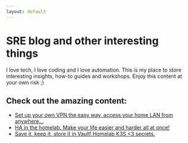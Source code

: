 ```yaml
---
layout: default
---
```


# SRE blog and other interesting things

I love tech, I love coding and I love automation.
This is my place to store interesting insights, how-to guides and workshops.
Enjoy this content at your own risk ;)

## Check out the amazing content:

* [Set up your own VPN the easy way, access your home LAN from anywhere...](blog_posts/wireguard.md)
* [HA in the homelab. Make your life easier and harder all at once!](blog_posts/homelab_ha_edition.md)
* [Save it, keep it, store it in Vault! Homelab K3S <3 secrets.](blog_posts/k3s_vault.md)
